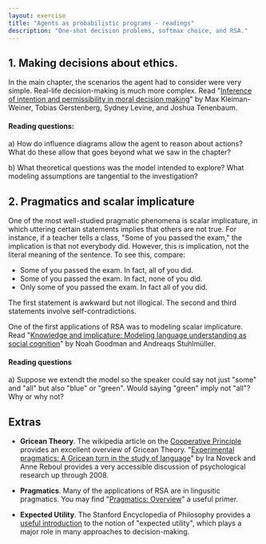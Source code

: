 ```yaml
---
layout: exercise
title: "Agents as probabilistic programs - readings"
description: "One-shot decision problems, softmax choice, and RSA." 
---
```


## 1. Making decisions about ethics.

In the main chapter, the scenarios the agent had to consider were very simple. Real-life decision-making is much more complex. Read "[Inference of intention and permissibility in moral decision making](https://mindmodeling.org/cogsci2015/papers/0199/paper0199.pdf)" by Max Kleiman-Weiner, Tobias Gerstenberg, Sydney Levine, and Joshua Tenenbaum.

#### Reading questions:
a) How do influence diagrams allow the agent to reason about actions? What do these allow that goes beyond what we saw in the chapter?

b) What theoretical questions was the model intended to explore? What modeling assumptions are tangential to the investigation?


## 2. Pragmatics and scalar implicature

One of the most well-studied pragmatic phenomena is scalar implicature, in which uttering certain statements implies that others are not true. For instance, if a teacher tells a class, "Some of you passed the exam," the implication is that not everybody did. However, this is implication, not the literal meaning of the sentence. To see this, compare:

* Some of you passed the exam. In fact, all of you did. 
* Some of you passed the exam. In fact, none of you did.
* Only some of you passed the exam. In fact all of you did. 

The first statement is awkward but not illogical. The second and third statements involve self-contradictions. 

One of the first applications of RSA was to modeling scalar implicature. Read "[Knowledge and implicature: Modeling language understanding as social cognition](http://onlinelibrary.wiley.com/doi/10.1111/tops.12007/full)" by Noah Goodman and Andreaqs Stuhlmüller. 

#### Reading questions

a) Suppose we extendt the model so the speaker could say not just "some" and "all" but also "blue" or "green". Would saying "green" imply not "all"? Why or why not? 

## Extras

* **Gricean Theory**. The wikipedia article on the [Cooperative Principle](https://en.wikipedia.org/wiki/Cooperative_principle) provides an excellent overview of Gricean Theory. "[Experimental pragmatics: A Gricean turn in the study of language](http://citeseerx.ist.psu.edu/viewdoc/download?doi=10.1.1.233.1679&rep=rep1&type=pdf)" by Ira Noveck and Anne Reboul provides a very accessible discussion of psychological research up through 2008.

* **Pragmatics**. Many of the applications of RSA are in lingusitic pragmatics. You may find "[Pragmatics: Overview](https://booksite.elsevier.com/samplechapters/9780080442990/Look_Inside/10~Article-Pragmatics_Overview.pdf)" a useful primer. 

* **Expected Utility**. The Stanford Encyclopedia of Philosophy provides a [useful introduction](https://plato.stanford.edu/entries/rationality-normative-utility/) to the notion of "expected utility", which plays a major role in many approaches to decision-making. 


